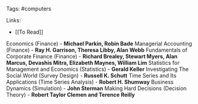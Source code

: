 Tags: #computers 

Links: 

- [[To Read]]

Economics (Finance) - **Michael Parkin, Robin Bade**
Managerial Accounting (Finance) - **Ray H. Garrison, Theresa Libby, Alan Webb**
Fundamentals of Corporate Finance (Finance) - **Richard Brealey, Stewart Myers, Alan Marcus, Devashis Mitra, Elizabeth Maynes, William Lim** 
Statistics for Management and Economics (Statistics) - **Gerald Keller**
Investigating The Social World (Survey Design) - **Russell K. Schutt**
Time Series and Its Applications (Time Series Analysis) - **Robert H. Shumway**
Business Dynamics (Simulation) - **John Sterman**
Making Hard Decisions (Decision Theory) - **Robert Taylor Clemen and Terence Reilly**

